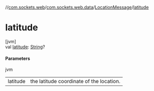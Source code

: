 //[com.sockets.web](../../../index.md)/[com.sockets.web.data](../index.md)/[LocationMessage](index.md)/[latitude](latitude.md)

# latitude

[jvm]\
val [latitude](latitude.md): [String](https://kotlinlang.org/api/latest/jvm/stdlib/kotlin/-string/index.html)?

#### Parameters

jvm

| | |
|---|---|
| latitude | the latitude coordinate of the location. |
